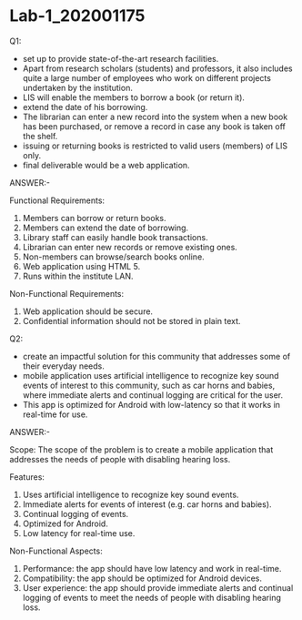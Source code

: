 # Lab-1_202001175


Q1:
- set up to provide state-of-the-art research facilities.
- Apart from research scholars (students) and professors, it also
  includes quite a large number of employees who work on different projects undertaken by
  the institution.
- LIS will enable the members to borrow a book (or return it).
- extend the date of his borrowing.
- The librarian can enter a new record into
  the system when a new book has been purchased, or remove a record in case any book is
  taken off the shelf.
- issuing or returning books is restricted to valid users (members) of LIS only.
- final deliverable would be a web application.

ANSWER:-

Functional Requirements:
1. Members can borrow or return books.
2. Members can extend the date of borrowing.
3. Library staff can easily handle book transactions.
4. Librarian can enter new records or remove existing ones.
5. Non-members can browse/search books online.
6. Web application using HTML 5.
7. Runs within the institute LAN.


Non-Functional Requirements:
1. Web application should be secure.
2. Confidential information should not be stored in plain text.




Q2:
- create an impactful solution for this community that
  addresses some of their everyday needs.
- mobile application uses artificial intelligence to
  recognize key sound events of interest to this community, such as car horns and babies,
  where immediate alerts and continual logging are critical for the user.
- This app is optimized for Android with low-latency so that it works in real-time for use.

ANSWER:-

Scope:
The scope of the problem is to create a mobile application that addresses the needs of people with disabling hearing loss.

Features:
1. Uses artificial intelligence to recognize key sound events.
2. Immediate alerts for events of interest (e.g. car horns and babies).
3. Continual logging of events.
4. Optimized for Android.
5. Low latency for real-time use.

Non-Functional Aspects:
1. Performance: the app should have low latency and work in real-time.
2. Compatibility: the app should be optimized for Android devices.
3. User experience: the app should provide immediate alerts and continual logging of events to meet the needs of people with disabling hearing loss.




















